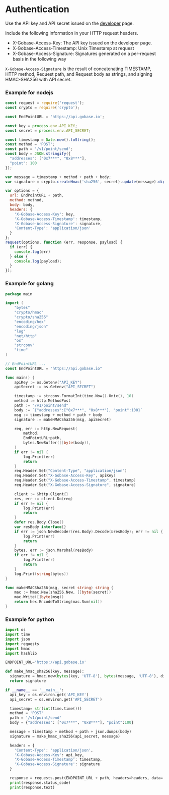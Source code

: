 # Authentication

Use the API key and API secret issued on the [developer](https://developer.gobase.io) page.

Include the following information in your HTTP request headers.

* X-Gobase-Access-Key: The API key issued on the developer page.
* X-Gobase-Access-Timestamp: Unix Timestamp at request
* X-Gobase-Access-Signature: Signatures generated on a per-request basis in the following way

`X-Gobase-Access-Signature` is the result of concatenating TIMESTAMP, HTTP method, Request path, and Request body as strings, and signing HMAC-SHA256 with API secret.

### Example for nodejs
```js
const request = require('request');
const crypto = require('crypto');

const EndPointURL = 'https://api.gobase.io';

const key = process.env.API_KEY;
const secret = process.env.API_SECRET;

const timestamp = Date.now().toString();
const method = 'POST';
const path = '/v1/point/send';
const body = JSON.stringify({
  "addresses": ["0x7***", "0x8***"],
  "point": 100
});

var message = timestamp + method + path + body;
var signature = crypto.createHmac('sha256', secret).update(message).digest('hex');

var options = {
  url: EndPointURL + path,
  method: method,
  body: body,
  headers: {
    'X-Gobase-Access-Key': key,
    'X-Gobase-Access-Timestamp': timestamp,
    'X-Gobase-Access-Signature': signature,
    'Content-Type': 'application/json'
  }
};
request(options, function (err, response, payload) {
  if (err) {
    console.log(err)
  } else {
    console.log(payload);
  }
});
```

### Example for golang
```go
package main

import (
	"bytes"
	"crypto/hmac"
	"crypto/sha256"
	"encoding/hex"
	"encoding/json"
	"log"
	"net/http"
	"os"
	"strconv"
	"time"
)

// EndPointURL ...
const EndPointURL = "https://api.gobase.io"

func main() {
	apiKey := os.Getenv("API_KEY")
	apiSecret := os.Getenv("API_SECRET")

	timestamp := strconv.FormatInt(time.Now().Unix(), 10)
	method := http.MethodPost
	path := "/v1/point/send"
	body := `{"addresses":["0x7***", "0x8***"], "point":100}`
	msg := timestamp + method + path + body
	signature := makeHMACSha256(msg, apiSecret)

	req, err := http.NewRequest(
		method,
		EndPointURL+path,
		bytes.NewBuffer([]byte(body)),
	)
	if err != nil {
		log.Print(err)
		return
	}
	req.Header.Set("Content-Type", "application/json")
	req.Header.Set("X-Gobase-Access-Key", apiKey)
	req.Header.Set("X-Gobase-Access-Timestamp", timestamp)
	req.Header.Set("X-Gobase-Access-Signature", signature)

	client := &http.Client{}
	res, err := client.Do(req)
	if err != nil {
		log.Print(err)
		return
	}
	defer res.Body.Close()
	var resBody interface{}
	if err := json.NewDecoder(res.Body).Decode(&resBody); err != nil {
		log.Print(err)
		return
	}
	bytes, err := json.Marshal(resBody)
	if err != nil {
		log.Print(err)
		return
	}
	log.Print(string(bytes))
}

func makeHMACSha256(msg, secret string) string {
	mac := hmac.New(sha256.New, []byte(secret))
	mac.Write([]byte(msg))
	return hex.EncodeToString(mac.Sum(nil))
}
```

### Example for python
```py
import os
import time
import json
import requests
import hmac
import hashlib

ENDPOINT_URL='https://api.gobase.io'

def make_hmac_sha256(key, message):
  signature = hmac.new(bytes(key, 'UTF-8'), bytes(message, 'UTF-8'), digestmod=hashlib.sha256).hexdigest()
  return signature

if __name__ == '__main__':
  api_key = os.environ.get('API_KEY')
  api_secret = os.environ.get('API_SECRET')

  timestamp= str(int(time.time()))
  method = 'POST'
  path = '/v1/point/send'
  body = {"addresses": ["0x7***", "0x8***"], "point":100}

  message = timestamp + method + path + json.dumps(body)
  signature = make_hmac_sha256(api_secret, message)

  headers = {
    'Content-Type': 'application/json',
    'X-Gobase-Access-Key': api_key,
    'X-Gobase-Access-Timestamp': timestamp,
    'X-Gobase-Access-Signature': signature
  }

  response = requests.post(ENDPOINT_URL + path, headers=headers, data= json.dumps(body).encode("utf-8"))
  print(response.status_code)
  print(response.text)
```
